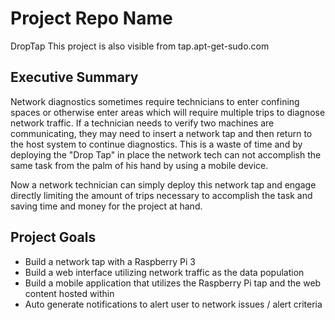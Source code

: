 # Project Repo Name
DropTap
This project is also visible from tap.apt-get-sudo.com
## Executive Summary
Network diagnostics sometimes require technicians to enter confining spaces or otherwise enter areas which will require multiple trips to diagnose network traffic. If a technician needs to verify two machines are communicating, they may need to insert a network tap and then return to the host system to continue diagnostics. This is a waste of time and by deploying the "Drop Tap" in place the network tech can not accomplish the same task from the palm of his hand by using a mobile device.

Now a network technician can simply deploy this network tap and engage directly limiting the amount of trips necessary to accomplish the task and saving time and money for the project at hand.

## Project Goals
* Build a network tap with a Raspberry Pi 3
* Build a web interface utilizing network traffic as the data population
* Build a mobile application that utilizes the Raspberry Pi tap and the web content hosted within
* Auto generate notifications to alert user to network issues / alert criteria
